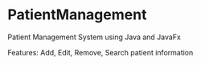 # PatientManagement

Patient Management System using Java and JavaFx

Features: Add, Edit, Remove, Search patient information 
